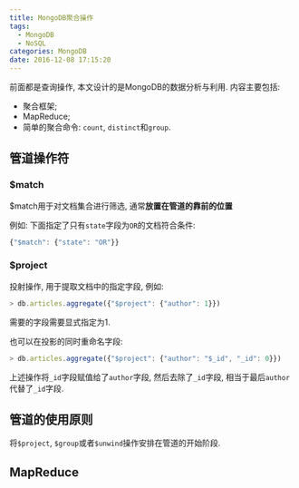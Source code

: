 ```yaml
---
title: MongoDB聚合操作
tags:
  - MongoDB
  - NoSQL
categories: MongoDB
date: 2016-12-08 17:15:20
---
```



前面都是查询操作, 本文设计的是MongoDB的数据分析与利用. 内容主要包括:
- 聚合框架;
- MapReduce;
- 简单的聚合命令: `count`, `distinct`和`group`.

<!--more-->

## 管道操作符
### \$match
\$match用于对文档集合进行筛选, 通常**放置在管道的靠前的位置**

例如: 下面指定了只有`state`字段为`OR`的文档符合条件:

```javascript
{"$match": {"state": "OR"}}
```

### \$project
投射操作, 用于提取文档中的指定字段, 例如:

```javascript
> db.articles.aggregate({"$project": {"author": 1}})
```

需要的字段需要显式指定为1.

也可以在投影的同时重命名字段:

```javascript
> db.articles.aggregate({"$project": {"author": "$_id", "_id": 0}})
```

上述操作将`_id`字段赋值给了`author`字段, 然后去除了`_id`字段, 相当于最后`author`代替了`_id`字段.

## 管道的使用原则
将`$project`, `$group`或者`$unwind`操作安排在管道的开始阶段.

## MapReduce
